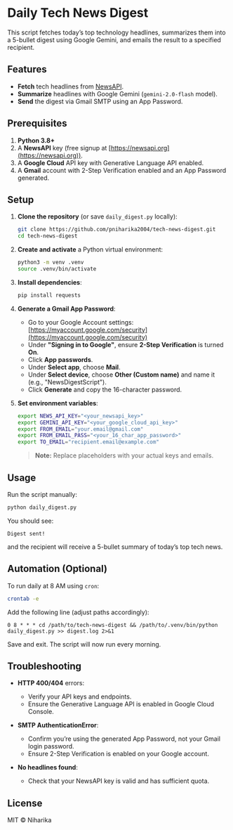 # Daily Tech News Digest

This script fetches today’s top technology headlines, summarizes them into a 5-bullet digest using Google Gemini, and emails the result to a specified recipient.

## Features

- **Fetch** tech headlines from [NewsAPI](https://newsapi.org).
- **Summarize** headlines with Google Gemini (`gemini-2.0-flash` model).
- **Send** the digest via Gmail SMTP using an App Password.

## Prerequisites

1. **Python 3.8+**
2. A **NewsAPI** key (free signup at [https://newsapi.org](https://newsapi.org)).
3. A **Google Cloud** API key with Generative Language API enabled.
4. A **Gmail** account with 2-Step Verification enabled and an App Password generated.

## Setup

1. **Clone the repository** (or save `daily_digest.py` locally):

   ```bash
   git clone https://github.com/pniharika2004/tech-news-digest.git
   cd tech-news-digest
   ```

2. **Create and activate** a Python virtual environment:

   ```bash
   python3 -m venv .venv
   source .venv/bin/activate
   ```

3. **Install dependencies**:

   ```bash
   pip install requests
   ```

4. **Generate a Gmail App Password**:

   - Go to your Google Account settings: [https://myaccount.google.com/security](https://myaccount.google.com/security)
   - Under **"Signing in to Google"**, ensure **2-Step Verification** is turned **On**.
   - Click **App passwords**.
   - Under **Select app**, choose **Mail**.
   - Under **Select device**, choose **Other (Custom name)** and name it (e.g., "NewsDigestScript").
   - Click **Generate** and copy the 16-character password.

5. **Set environment variables**:

   ```bash
   export NEWS_API_KEY="<your_newsapi_key>"
   export GEMINI_API_KEY="<your_google_cloud_api_key>"
   export FROM_EMAIL="your.email@gmail.com"
   export FROM_EMAIL_PASS="<your_16_char_app_password>"
   export TO_EMAIL="recipient.email@example.com"
   ```

   > **Note:** Replace placeholders with your actual keys and emails.

## Usage

Run the script manually:

```bash
python daily_digest.py
```

You should see:

```
Digest sent!
```

and the recipient will receive a 5-bullet summary of today’s top tech news.

## Automation (Optional)

To run daily at 8 AM using `cron`:

```bash
crontab -e
```

Add the following line (adjust paths accordingly):

```cron
0 8 * * * cd /path/to/tech-news-digest && /path/to/.venv/bin/python daily_digest.py >> digest.log 2>&1
```

Save and exit. The script will now run every morning.

## Troubleshooting

- **HTTP 400/404** errors:

  - Verify your API keys and endpoints.
  - Ensure the Generative Language API is enabled in Google Cloud Console.

- **SMTP AuthenticationError**:

  - Confirm you’re using the generated App Password, not your Gmail login password.
  - Ensure 2-Step Verification is enabled on your Google account.

- **No headlines found**:

  - Check that your NewsAPI key is valid and has sufficient quota.

## License

MIT © Niharika
